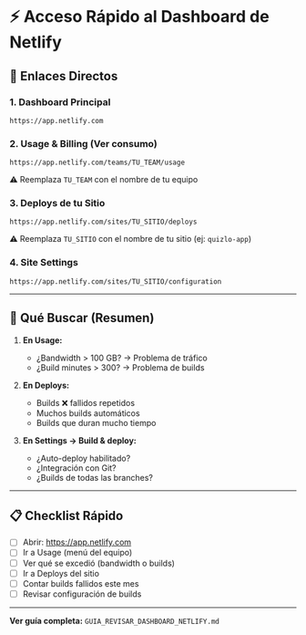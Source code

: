 # ⚡ Acceso Rápido al Dashboard de Netlify

## 🔗 Enlaces Directos

### 1. Dashboard Principal
```
https://app.netlify.com
```

### 2. Usage & Billing (Ver consumo)
```
https://app.netlify.com/teams/TU_TEAM/usage
```
⚠️ Reemplaza `TU_TEAM` con el nombre de tu equipo

### 3. Deploys de tu Sitio
```
https://app.netlify.com/sites/TU_SITIO/deploys
```
⚠️ Reemplaza `TU_SITIO` con el nombre de tu sitio (ej: `quizlo-app`)

### 4. Site Settings
```
https://app.netlify.com/sites/TU_SITIO/configuration
```

---

## 🎯 Qué Buscar (Resumen)

1. **En Usage:**
   - ¿Bandwidth > 100 GB? → Problema de tráfico
   - ¿Build minutes > 300? → Problema de builds

2. **En Deploys:**
   - Builds ❌ fallidos repetidos
   - Muchos builds automáticos
   - Builds que duran mucho tiempo

3. **En Settings → Build & deploy:**
   - ¿Auto-deploy habilitado?
   - ¿Integración con Git?
   - ¿Builds de todas las branches?

---

## 📋 Checklist Rápido

- [ ] Abrir: https://app.netlify.com
- [ ] Ir a Usage (menú del equipo)
- [ ] Ver qué se excedió (bandwidth o builds)
- [ ] Ir a Deploys del sitio
- [ ] Contar builds fallidos este mes
- [ ] Revisar configuración de builds

---

**Ver guía completa:** `GUIA_REVISAR_DASHBOARD_NETLIFY.md`


